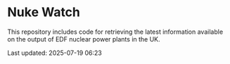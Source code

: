 # Nuke Watch

This repository includes code for retrieving the latest information available on the output of EDF nuclear power plants in the UK.

Last updated: 2025-07-19 06:23